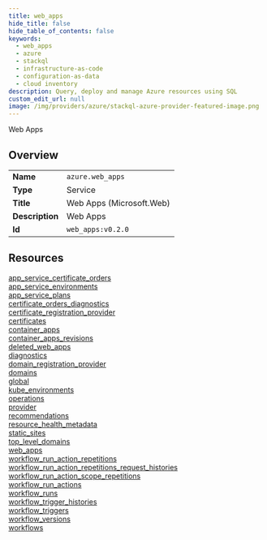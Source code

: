 ```yaml
---
title: web_apps
hide_title: false
hide_table_of_contents: false
keywords:
  - web_apps
  - azure
  - stackql
  - infrastructure-as-code
  - configuration-as-data
  - cloud inventory
description: Query, deploy and manage Azure resources using SQL
custom_edit_url: null
image: /img/providers/azure/stackql-azure-provider-featured-image.png
---
```

Web Apps  
    

## Overview
<table><tbody>
<tr><td><b>Name</b></td><td><code>azure.web_apps</code></td></tr>
<tr><td><b>Type</b></td><td>Service</td></tr>
<tr><td><b>Title</b></td><td>Web Apps (Microsoft.Web)</td></tr>
<tr><td><b>Description</b></td><td>Web Apps</td></tr>
<tr><td><b>Id</b></td><td><code>web_apps:v0.2.0</code></td></tr>
</tbody></table>

## Resources
<div class="row">
<div class="providerDocColumn">
<a href="/providers/azure/web_apps/app_service_certificate_orders/">app_service_certificate_orders</a><br />
<a href="/providers/azure/web_apps/app_service_environments/">app_service_environments</a><br />
<a href="/providers/azure/web_apps/app_service_plans/">app_service_plans</a><br />
<a href="/providers/azure/web_apps/certificate_orders_diagnostics/">certificate_orders_diagnostics</a><br />
<a href="/providers/azure/web_apps/certificate_registration_provider/">certificate_registration_provider</a><br />
<a href="/providers/azure/web_apps/certificates/">certificates</a><br />
<a href="/providers/azure/web_apps/container_apps/">container_apps</a><br />
<a href="/providers/azure/web_apps/container_apps_revisions/">container_apps_revisions</a><br />
<a href="/providers/azure/web_apps/deleted_web_apps/">deleted_web_apps</a><br />
<a href="/providers/azure/web_apps/diagnostics/">diagnostics</a><br />
<a href="/providers/azure/web_apps/domain_registration_provider/">domain_registration_provider</a><br />
<a href="/providers/azure/web_apps/domains/">domains</a><br />
<a href="/providers/azure/web_apps/global/">global</a><br />
<a href="/providers/azure/web_apps/kube_environments/">kube_environments</a><br />
<a href="/providers/azure/web_apps/operations/">operations</a><br />
</div>
<div class="providerDocColumn">
<a href="/providers/azure/web_apps/provider/">provider</a><br />
<a href="/providers/azure/web_apps/recommendations/">recommendations</a><br />
<a href="/providers/azure/web_apps/resource_health_metadata/">resource_health_metadata</a><br />
<a href="/providers/azure/web_apps/static_sites/">static_sites</a><br />
<a href="/providers/azure/web_apps/top_level_domains/">top_level_domains</a><br />
<a href="/providers/azure/web_apps/web_apps/">web_apps</a><br />
<a href="/providers/azure/web_apps/workflow_run_action_repetitions/">workflow_run_action_repetitions</a><br />
<a href="/providers/azure/web_apps/workflow_run_action_repetitions_request_histories/">workflow_run_action_repetitions_request_histories</a><br />
<a href="/providers/azure/web_apps/workflow_run_action_scope_repetitions/">workflow_run_action_scope_repetitions</a><br />
<a href="/providers/azure/web_apps/workflow_run_actions/">workflow_run_actions</a><br />
<a href="/providers/azure/web_apps/workflow_runs/">workflow_runs</a><br />
<a href="/providers/azure/web_apps/workflow_trigger_histories/">workflow_trigger_histories</a><br />
<a href="/providers/azure/web_apps/workflow_triggers/">workflow_triggers</a><br />
<a href="/providers/azure/web_apps/workflow_versions/">workflow_versions</a><br />
<a href="/providers/azure/web_apps/workflows/">workflows</a><br />
</div>
</div>
